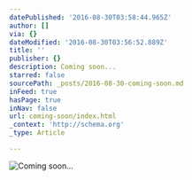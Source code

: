 ```yaml
---
datePublished: '2016-08-30T03:58:44.965Z'
author: []
via: {}
dateModified: '2016-08-30T03:56:52.889Z'
title: ''
publisher: {}
description: Coming soon...
starred: false
sourcePath: _posts/2016-08-30-coming-soon.md
inFeed: true
hasPage: true
inNav: false
url: coming-soon/index.html
_context: 'http://schema.org'
_type: Article

---
```

![Coming soon...](https://the-grid-user-content.s3-us-west-2.amazonaws.com/6fa67d25-7294-4dbd-a247-c5bc1637f5bf.jpg)